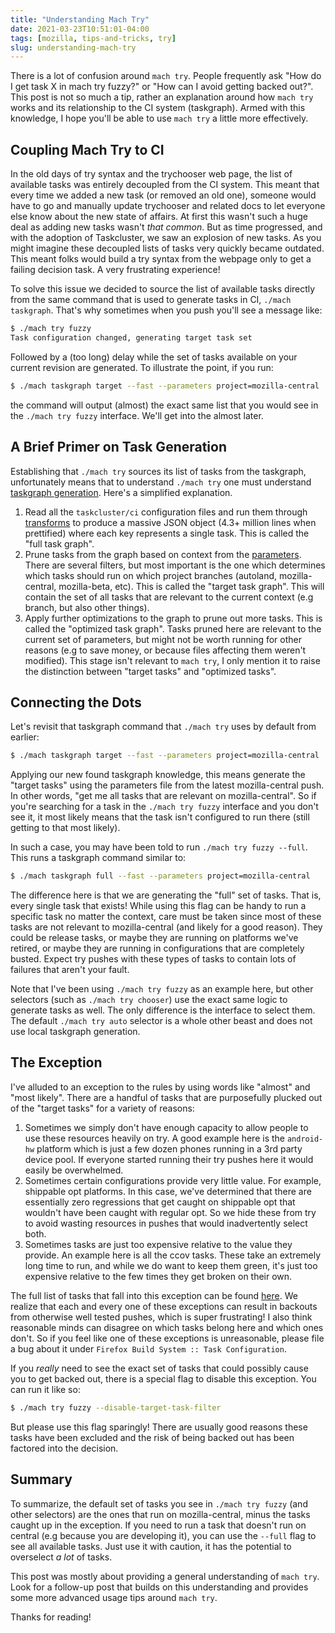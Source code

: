 ```yaml
---
title: "Understanding Mach Try"
date: 2021-03-23T10:51:01-04:00
tags: [mozilla, tips-and-tricks, try]
slug: understanding-mach-try
---
```


There is a lot of confusion around `mach try`. People frequently ask "How do I get task X in mach
try fuzzy?" or "How can I avoid getting backed out?". This post is not so much a tip, rather an
explanation around how `mach try` works and its relationship to the CI system (taskgraph). Armed
with this knowledge, I hope you'll be able to use `mach try` a little more effectively.

<!--more-->

## Coupling Mach Try to CI

In the old days of try syntax and the trychooser web page, the list of available tasks was entirely
decoupled from the CI system. This meant that every time we added a new task (or removed an old
one), someone would have to go and manually update trychooser and related docs to let everyone else
know about the new state of affairs. At first this wasn't such a huge deal as adding new tasks
wasn't *that common*. But as time progressed, and with the adoption of Taskcluster, we saw an
explosion of new tasks. As you might imagine these decoupled lists of tasks very quickly became
outdated. This meant folks would build a try syntax from the webpage only to get a failing decision
task. A very frustrating experience!

To solve this issue we decided to source the list of available tasks directly from the same command
that is used to generate tasks in CI, `./mach taskgraph`. That's why sometimes when you push you'll
see a message like:

```bash
$ ./mach try fuzzy
Task configuration changed, generating target task set
```

Followed by a (too long) delay while the set of tasks available on your current revision are
generated. To illustrate the point, if you run:

```bash
$ ./mach taskgraph target --fast --parameters project=mozilla-central
```

the command will output (almost) the exact same list that you would see in the `./mach try fuzzy`
interface. We'll get into the almost later.


## A Brief Primer on Task Generation

Establishing that `./mach try` sources its list of tasks from the taskgraph, unfortunately means
that to understand `./mach try` one must understand [taskgraph
generation](https://firefox-source-docs.mozilla.org/taskcluster/taskgraph.html#graph-generation).
Here's a simplified explanation.

1. Read all the `taskcluster/ci` configuration files and run them through
   [transforms](https://firefox-source-docs.mozilla.org/taskcluster/transforms.html) to produce a
   massive JSON object (4.3+ million lines when prettified) where each key represents a single task.
   This is called the "full task graph".
2. Prune tasks from the graph based on context from the
   [parameters](https://firefox-source-docs.mozilla.org/taskcluster/parameters.html). There are
   several filters, but most important is the one which determines which tasks should run on which
   project branches (autoland, mozilla-central, mozilla-beta, etc). This is called the "target task
   graph". This will contain the set of all tasks that are relevant to the current context (e.g
   branch, but also other things).
3. Apply further optimizations to the graph to prune out more tasks. This is called the "optimized
   task graph". Tasks pruned here are relevant to the current set of parameters, but might not be
   worth running for other reasons (e.g to save money, or because files affecting them weren't
   modified). This stage isn't relevant to `mach try`, I only mention it to raise the distinction
   between "target tasks" and "optimized tasks".

## Connecting the Dots

Let's revisit that taskgraph command that `./mach try` uses by default from earlier:

```bash
$ ./mach taskgraph target --fast --parameters project=mozilla-central
```

Applying our new found taskgraph knowledge, this means generate the "target tasks" using the
parameters file from the latest mozilla-central push. In other words, "get me all tasks that are
relevant on mozilla-central". So if you're searching for a task in the `./mach try fuzzy` interface
and you don't see it, it most likely means that the task isn't configured to run there (still
getting to that most likely).

In such a case, you may have been told to run `./mach try fuzzy --full`. This runs a taskgraph
command similar to:

```bash
$ ./mach taskgraph full --fast --parameters project=mozilla-central
```

The difference here is that we are generating the "full" set of tasks. That is, every single task
that exists! While using this flag can be handy to run a specific task no matter the context, care
must be taken since most of these tasks are not relevant to mozilla-central (and likely for a good
reason). They could be release tasks, or maybe they are running on platforms we've retired, or maybe
they are running in configurations that are completely busted. Expect try pushes with these types
of tasks to contain lots of failures that aren't your fault.

Note that I've been using `./mach try fuzzy` as an example here, but other selectors (such as
`./mach try chooser`) use the exact same logic to generate tasks as well. The only difference is the
interface to select them. The default `./mach try auto` selector is a whole other beast and does not
use local taskgraph generation.

## The Exception

I've alluded to an exception to the rules by using words like "almost" and "most likely". There are
a handful of tasks that are purposefully plucked out of the "target tasks" for a variety of reasons:

1. Sometimes we simply don't have enough capacity to allow people to use these resources heavily on
   try. A good example here is the `android-hw` platform which is just a few dozen phones running in
   a 3rd party device pool. If everyone started running their try pushes here it would easily be
   overwhelmed.
2. Sometimes certain configurations provide very little value. For example, shippable opt platforms.
   In this case, we've determined that there are essentially zero regressions that get caught on
   shippable opt that wouldn't have been caught with regular opt. So we hide these from try to avoid
   wasting resources in pushes that would inadvertently select both.
3. Sometimes tasks are just too expensive relative to the value they provide. An example here is all
   the ccov tasks. These take an extremely long time to run, and while we do want to keep them
   green, it's just too expensive relative to the few times they get broken on their own.

The full list of tasks that fall into this exception can be found
[here](https://searchfox.org/mozilla-central/source/taskcluster/taskgraph/target_tasks.py#23). We
realize that each and every one of these exceptions can result in backouts from otherwise well
tested pushes, which is super frustrating! I also think reasonable minds can disagree on which tasks
belong here and which ones don't. So if you feel like one of these exceptions is unreasonable,
please file a bug about it under `Firefox Build System :: Task Configuration`.

If you *really* need to see the exact set of tasks that could possibly cause you to get backed out,
there is a special flag to disable this exception. You can run it like so:

```bash
$ ./mach try fuzzy --disable-target-task-filter
```

But please use this flag sparingly! There are usually good reasons these tasks have been excluded
and the risk of being backed out has been factored into the decision.

## Summary

To summarize, the default set of tasks you see in `./mach try fuzzy` (and other selectors) are the
ones that run on mozilla-central, minus the tasks caught up in the exception. If you need to run a
task that doesn't run on central (e.g because you are developing it), you can use the `--full` flag
to see all available tasks. Just use it with caution, it has the potential to overselect *a lot* of
tasks.

This post was mostly about providing a general understanding of `mach try`. Look for a follow-up
post that builds on this understanding and provides some more advanced usage tips around `mach try`.

Thanks for reading!
